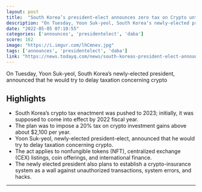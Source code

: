 ```yaml
---
layout: post
title:  "South Korea’s president-elect announces zero tax on Crypto until consumer protection is ensured"
description: "On Tuesday, Yoon Suk-yeol, South Korea’s newly-elected president, announced that he would try to delay taxation concerning crypto"
date: "2022-05-05 07:10:55"
categories: ['announces', 'presidentelect', 'daba']
score: 162
image: "https://i.imgur.com/lhCmnev.jpg"
tags: ['announces', 'presidentelect', 'daba']
link: "https://news.todayq.com/news/south-koreas-president-elect-announces-zero-tax-on-crypto-until-consumer-protection-is-ensured/"
---
```


On Tuesday, Yoon Suk-yeol, South Korea’s newly-elected president, announced that he would try to delay taxation concerning crypto

## Highlights

- South Korea’s crypto tax enactment was pushed to 2023; initially, it was supposed to come into effect by 2022 fiscal year.
- The plan was to impose a 20% tax on crypto investment gains above about $2,100 per year.
- Yoon Suk-yeol, newly-elected president-elect, announced that he would try to delay taxation concerning crypto.
- The act applies to nonfungible tokens (NFT), centralized exchange (CEX) listings, coin offerings, and international finance.
- The newly elected president also plans to establish a crypto-insurance system as a wall against unauthorized transactions, system errors, and hacks.

---
